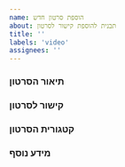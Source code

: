 ```yaml
---
name: הוספת סרטון חדש
about: תבנית להוספת קישור לסרטון
title: ''
labels: 'video'
assignees: ''
---
```


### תיאור הסרטון 
<!-- תאר את הסרטון שאתה רוצה להוסיף בצורה ברורה ומפורטת. -->


### קישור לסרטון
<!--צרף קישור לסרטון -->


### קטגורית הסרטון
<!-- 
מהי קטגורית הסרטון?
אם יש צורך להוסיף קטגוריה שאינה קיימת - פרט כאן
-->
 

### מידע נוסף
<!-- כל מידע נוסף שיכול לעזור -->
